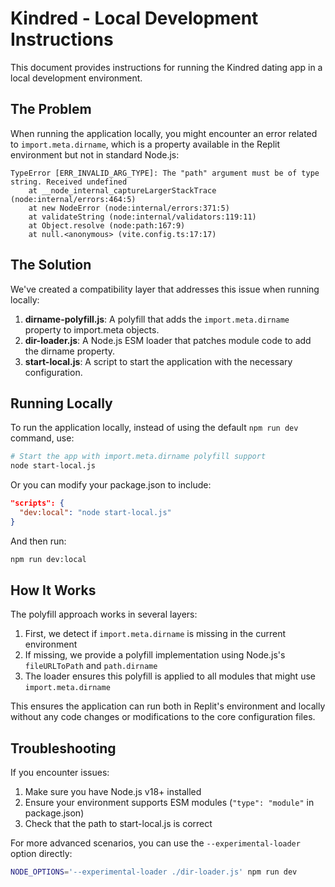 # Kindred - Local Development Instructions

This document provides instructions for running the Kindred dating app in a local development environment.

## The Problem

When running the application locally, you might encounter an error related to `import.meta.dirname`, which is a property available in the Replit environment but not in standard Node.js:

```
TypeError [ERR_INVALID_ARG_TYPE]: The "path" argument must be of type string. Received undefined
    at __node_internal_captureLargerStackTrace (node:internal/errors:464:5)
    at new NodeError (node:internal/errors:371:5)
    at validateString (node:internal/validators:119:11)
    at Object.resolve (node:path:167:9)
    at null.<anonymous> (vite.config.ts:17:17)
```

## The Solution

We've created a compatibility layer that addresses this issue when running locally:

1. **dirname-polyfill.js**: A polyfill that adds the `import.meta.dirname` property to import.meta objects.
2. **dir-loader.js**: A Node.js ESM loader that patches module code to add the dirname property.
3. **start-local.js**: A script to start the application with the necessary configuration.

## Running Locally

To run the application locally, instead of using the default `npm run dev` command, use:

```bash
# Start the app with import.meta.dirname polyfill support
node start-local.js
```

Or you can modify your package.json to include:

```json
"scripts": {
  "dev:local": "node start-local.js"
}
```

And then run:

```bash
npm run dev:local
```

## How It Works

The polyfill approach works in several layers:

1. First, we detect if `import.meta.dirname` is missing in the current environment
2. If missing, we provide a polyfill implementation using Node.js's `fileURLToPath` and `path.dirname`
3. The loader ensures this polyfill is applied to all modules that might use `import.meta.dirname`

This ensures the application can run both in Replit's environment and locally without any code changes or modifications to the core configuration files.

## Troubleshooting

If you encounter issues:

1. Make sure you have Node.js v18+ installed
2. Ensure your environment supports ESM modules (`"type": "module"` in package.json)
3. Check that the path to start-local.js is correct

For more advanced scenarios, you can use the `--experimental-loader` option directly:

```bash
NODE_OPTIONS='--experimental-loader ./dir-loader.js' npm run dev
```